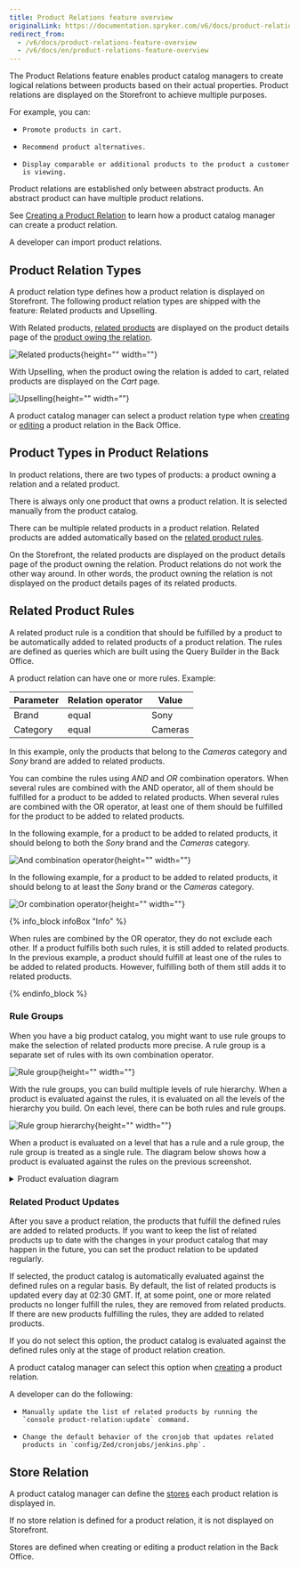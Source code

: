 ```yaml
---
title: Product Relations feature overview
originalLink: https://documentation.spryker.com/v6/docs/product-relations-feature-overview
redirect_from:
  - /v6/docs/product-relations-feature-overview
  - /v6/docs/en/product-relations-feature-overview
---
```


The Product Relations feature enables product catalog managers to create logical relations between products based on their actual properties. Product relations are displayed on the Storefront to achieve multiple purposes.

For example, you can:

*     Promote products in cart.
*     Recommend product alternatives.
*     Display comparable or additional products to the product a customer is viewing.


Product relations are established only between abstract products. An abstract product can have multiple product relations. 

See [Creating a Product Relation](https://documentation.spryker.com/docs/creating-a-product-relation) to learn how a product catalog manager can create a product relation.

A developer can import<!-- link to new import page --> product relations.

## Product Relation Types

A product relation type defines how a product relation is displayed on Storefront. The following product relation types are shipped with the feature: Related products and Upselling.

With Related products, [related products](#product-types-in-product-relations) are displayed on the product details page of the [product owing the relation](#product-types-in-product-relations).

![Related products](https://spryker.s3.eu-central-1.amazonaws.com/docs/Features/Product+Management/Product+Relations/Product+Relations+Feature+Overview/202006.0/related-products.gif){height="" width=""}


With Upselling, when the product owing the relation is added to cart, related products are displayed on the *Cart* page.

![Upselling](https://spryker.s3.eu-central-1.amazonaws.com/docs/Features/Product+Management/Product+Relations/Product+Relations+Feature+Overview/202006.0/Upselling.gif){height="" width=""}





A product catalog manager can select a product relation type when [creating](https://documentation.spryker.com/docs/creating-a-product-relation) or [editing](https://documentation.spryker.com/docs/managing-product-relations#editing-a-product-relation) a product relation in the Back Office.


## Product Types in Product Relations

In product relations, there are two types of products: a product owning a relation and a related product. 

There is always only one product that owns a product relation. It is selected manually from the product catalog. 

There can be multiple related products in a product relation. Related products are added automatically based on the [related product rules](#related-product-rules).

On the Storefront, the related products are displayed on the product details page of the product owning the relation. Product relations do not work the other way around. In other words, the product owning the relation is not displayed on the product details pages of its related products. 




## Related Product Rules

A related product rule is a condition that should be fulfilled by a product to be automatically added to related products of a product relation. The rules are defined as queries which are built using the Query Builder in the Back Office. 

A product relation can have one or more rules. Example:

| Parameter | Relation operator | Value |
| --- | --- | --- |
| Brand | equal | Sony |
| Category | equal | Cameras |

In this example, only the products that belong to the *Cameras* category and *Sony* brand are added to related products.

You can combine the rules using *AND* and *OR* combination operators. When several rules are combined with the AND operator, all of them should be fulfilled for a product to be added to related products. When several rules are combined with the OR operator, at least one of them should be fulfilled for the product to be added to related products.

In the following example, for a product to be added to related products, it should belong to both the *Sony* brand and the *Cameras* category.

![And combination operator](https://spryker.s3.eu-central-1.amazonaws.com/docs/Features/Product+Management/Product+Relations/Product+Relations+Feature+Overview/202006.0/and-combination-operator.png){height="" width=""}

In the following example, for a product to be added to related products, it should belong to at least the *Sony* brand or the *Cameras* category. 

![Or combination operator](https://spryker.s3.eu-central-1.amazonaws.com/docs/Features/Product+Management/Product+Relations/Product+Relations+Feature+Overview/202006.0/or-combination-operator.png){height="" width=""}


{% info_block infoBox "Info" %}

When rules are combined by the OR operator, they do not exclude each other. If a product fulfills both such rules, it is still added to related products. In the previous example, a product should fulfill at least one of the rules to be added to related products. However, fulfilling both of them still adds it to related products.

{% endinfo_block %}


### Rule Groups

When you have a big product catalog, you might want to use rule groups to make the selection of related products more precise. A rule group is a separate set of rules with its own combination operator. 

![Rule group]( https://spryker.s3.eu-central-1.amazonaws.com/docs/Features/Product+Management/Product+Relations/Product+Relations+Feature+Overview/202006.0/rule-group.png){height="" width=""}

With the rule groups, you can build multiple levels of rule hierarchy. When a product is evaluated against the rules, it is evaluated on all the levels of the hierarchy you build. On each level, there can be both rules and rule groups.

![Rule group hierarchy](https://spryker.s3.eu-central-1.amazonaws.com/docs/Features/Product+Management/Product+Relations/Product+Relations+Feature+Overview/202006.0/rule-group-hierarchy.png){height="" width=""}

When a product is evaluated on a level that has a rule and a rule group, the rule group is treated as a single rule. The diagram below shows how a product is evaluated against the rules on the previous screenshot.

<details>
    <summary>Product evaluation diagram</summary>

![product-relation-rule-hierarchy](https://confluence-connect.gliffy.net/embed/image/04eed8c7-8608-472f-8c74-9510d2449487.png?utm_medium=live&utm_source=custom){height="" width=""}
    
</details>

### Related Product Updates

After you save a product relation, the products that fulfill the defined rules are added to related products. If you want to keep the list of related products up to date with the changes in your product catalog that may happen in the future, you can set the product relation to be updated regularly. 

If selected, the product catalog is automatically evaluated against the defined rules on a regular basis. By default, the list of related products is updated every day at 02:30 GMT.  If, at some point, one or more related products no longer fulfill the rules, they are removed from related products. If there are new products fulfilling the rules, they are added to related products. 

If you do not select this option, the product catalog is evaluated against the defined rules only at the stage of product relation creation. 

A product catalog manager can select this option when [creating](https://documentation.spryker.com/docs/creating-a-product-relation) a product relation.

A developer can do the following:

*     Manually update the list of related products by running the `console product-relation:update` command.
*     Change the default behavior of the cronjob that updates related products in `config/Zed/cronjobs/jenkins.php`.


## Store Relation

A product catalog manager can define the [stores](https://documentation.spryker.com/docs/multiple-stores) each product relation is displayed in. 

If no store relation is defined for a product relation, it is not displayed on Storefront.

Stores are defined when creating or editing a product relation in the Back Office.






